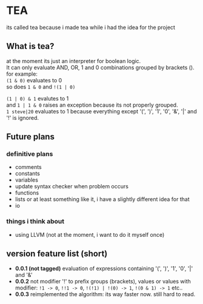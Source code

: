 # TEA
its called tea because i made tea while i had the idea for the project

## What is tea?
at the moment its just an interpreter for boolean logic.\
It can only evaluate AND, OR, 1 and 0 combinations grouped by brackets ().\
for example:\
`(1 & 0)` evaluates to 0\
so does `1 & 0` and `!(1 | 0)`

`(1 | 0) & 1` evalutes to 1\
and `1 | 1 & 0` raises an exception because its not properly grouped.\
`1 steve|20` evaluates to 1 because everything except '(', ')', '1', '0', '&', '|' and '!' is ignored.

## Future plans

### definitive plans
* comments
* constants
* variables
* update syntax checker when problem occurs
* functions
* lists or at least something like it, i have a slightly different idea for that
* io
### things i think about
* using LLVM (not at the moment, i want to do it myself once)

## version feature list (short)
* **0.0.1 (not tagged)** evaluation of expressions containing '(', ')', '1', '0', '|' and '&'
* **0.0.2** not modifier '!' to prefix groups (brackets), values or values with modifier: `!1 -> 0`, `!!1 -> 0`, `!(!1) | !(0) -> 1`, `!(0 & 1) -> 1` etc..
* **0.0.3** reimplemented the algorithm: its way faster now. still hard to read.

